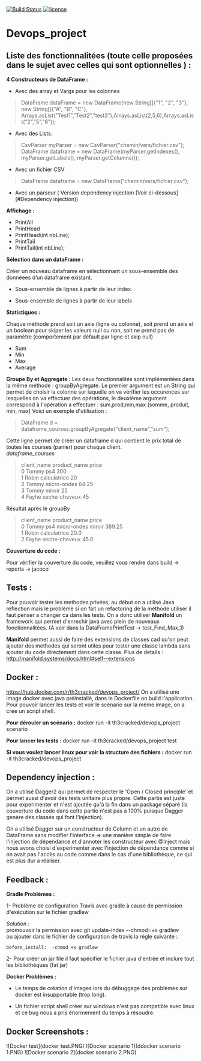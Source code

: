 [![Build Status](https://travis-ci.com/Th3CracKed/Devops_project.svg?token=Ua5Bde4zpdwh2oEzqAWq&branch=master)](https://travis-ci.com/Th3CracKed/Devops_project)
[![license](https://img.shields.io/badge/license-GPL%203.0-yellowgreen.svg)](https://github.com/Th3CracKed/Devops_project/blob/master/LICENSE.txt)
# Devops_project

## Liste des fonctionnalitées (toute celle proposées dans le sujet avec celles qui sont optionnelles ) :

**4 Constructeurs de DataFrame :**
- Avec des array et Vargs pour les colonnes
>DataFrame dataFrame = new DataFrame(new String[]{"1", "2", "3"},  new String[]{"A", "B", "C"}, Arrays.asList("Test1","Test2","test3"),Arrays.asList(2,5,6),Arrays.asList("2","5","6"));

- Avec des Lists. 
>CsvParser myParser = new CsvParser("chemin/vers/fichier.csv"); <br>
DataFrame dataframe = new DataFrame(myParser.getIndexes(), myParser.getLabels(), myParser.getColumns());

- Avec un fichier CSV
> DataFrame dataframe = new DataFrame("chemin/vers/fichier.csv");

- Avec un parseur ( Version dependency injection [Voir ci-dessous](#Dependency injection))


**Affichage :**
- PrintAll
- PrintHead
- PrintHead(int nbLine);
- PrintTail
- PrintTail(int nbLine);

**Sélection dans un dataFrame :**

Créer un nouveau dataframe en sélectionnant un sous-ensemble des donnéees d’un dataframe existant.

- Sous-ensemble de lignes à partir de leur index.

- Sous-ensemble de lignes à partir de leur labels

**Statistiques :**

Chaque méthode prend soit un axis (ligne ou colonne), soit prend un axis et un boolean pour skiper les valeurs null ou non, soit ne prend pas de paramètre (comportement par défault par ligne et skip null)
 - Sum
 - Min
 - Max
 - Average

**Groupe By et Aggregate :**
Les deux fonctionnalités sont implémentées dans la même méthode : groupByAgregate.
Le premier argument est un String qui permet de choisir la colonne sur laquelle on va vérifier les occurences sur lesquelles on va effectuer des opérations, le deuxième argument correspond à l'opération à effectuer : sum,prod,min,max (somme, produit, min, max)
Voici un exemple d'utilisation :
> DataFrame d = dataframe_courses.groupByAgregate("client_name","sum");

Cette ligne permet de créer un dataframe d qui contient le prix total de toutes les courses (panier) pour chaque client. <br>
*dataframe_courses*
>  client_name   product_name  price <br>
0       Tommy           ps4   300 <br>
1       Robin  calculatrice    20 <br>
2       Tommy   micro-ondes 64.25 <br>
3       Tommy        miroir    25 <br>
4       Fayhe seche-cheveux    45 <br>

Résultat après le groupBy

>  client_name      product_name      price <br>
0       Tommy  ps4 micro-ondes miroir  389.25 <br> 
1       Robin            calculatrice  20.0 <br>
2       Fayhe           seche-cheveux  45.0 


**Couverture du code :**

Pour vérifier la couverture du code, veuillez vous rendre dans build -> reports -> jacoco 

## Tests :

Pour pouvoir tester les methodes privées, au début on a utilisé Java reflection mais le problème si on fait un refactoring de la méthode utiliser il faut penser a changer ca dans les tests.
On a donc utiliser **Manifold** un framework qui permet d'enrechir java avec plein de nouveaux fonctionnalitées.
(A voir dans la DataFramePrintTest -> test_Find_Max_1)

**Manifold** permet aussi de faire des extensions de classes cad qu'on peut ajouter des methodes qui seront utiles pour tester une classe lambda sans ajouter du code directement dans cette classe.
Plus de details : http://manifold.systems/docs.html#self--extensions
 
 ## Docker :
 
 https://hub.docker.com/r/th3cracked/devops_project/
On a utilisé une image docker avec java préinstallé, dans le Dockerfile on build l'application.
Pour pouvoir lancer les tests et voir le scénario sur la même image, on a crée un script shell.

**Pour dérouler un scénario :**
docker run -it th3cracked/devops_project scenario

**Pour lancer les tests :**
docker run -it th3cracked/devops_project test

**Si vous voulez lancer linux pour voir la structure des fichiers :** docker run -it th3cracked/devops_project 
  
## Dependency injection :
 
 On a utilisé Dagger2 qui permet de respecter le 'Open / Closed principle' et permet aussi d'avoir des tests unitaire plus propre.
 Cette partie est juste pour experimenter et n'est ajoutée qu'à la fin dans un package séparé (la couverture du code dans cette partie n'est pas à 100% puisque Dagger genère des classes qui font l'injection).
 
 On a utilisé Dagger sur un constructeur de Column et un autre de DataFrame sans modifier l'interface => une manière simple de faire l'injection de dépendance et d'annoter les constructeur avec @Inject mais nous avons choisi d'experimenter avec l'injection de dépendance comme si on avait pas l'accès au code comme dans le cas d'une bibliothèque, ce qui est plus dur a réaliser.
 
 
 ## Feedback :
    
 **Gradle Problèmes :**
   
 1- Problème de configuration Travis avec gradle à cause de permission d'exécution sur le fichier gradlew   
 
 *Solution :*  
 promouvoir la permission avec git update-index --chmod=+x gradlew  
 ou ajouter dans le fichier de configuration de travis la règle suivante :

`before_install: 
 -chmod +x gradlew`
  
  2- Pour créer un jar file il faut spécifier le fichier java d'entrée et inclure tout les bibliothèques (fat jar)
  
  **Docker Problèmes :**
   
  - Le temps de création d'images lors du débuggage des problèmes sur docker est insupportable (trop long).
   
  - Un fichier script shell créer sur windows n'est pas compatible avec linux et ce bug nous a pris énormement du temps à résoudre. 
  
  
## Docker Screenshots :
![Docker test](docker test.PNG)
![Docker scenario 1](ddocker scenario 1.PNG)
![Docker scenario 2](docker scenario 2.PNG)
